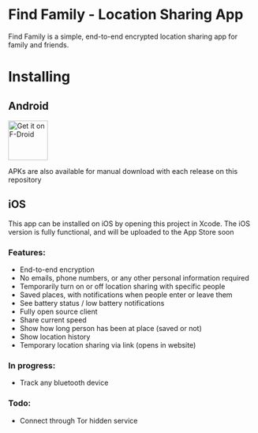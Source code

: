 # Find Family - Location Sharing App

Find Family is a simple, end-to-end encrypted location sharing app for family and friends.

# Installing

## Android

[<img src="https://f-droid.org/badge/get-it-on.png" alt="Get it on F-Droid" height="80">](https://f-droid.org/packages/cc.findfamily.app)

APKs are also available for manual download with each release on this repository

## iOS

This app can be installed on iOS by opening this project in Xcode. The iOS version is fully functional, and will be uploaded to the App Store soon

### Features:
- End-to-end encryption
- No emails, phone numbers, or any other personal information required
- Temporarily turn on or off location sharing with specific people
- Saved places, with notifications when people enter or leave them
- See battery status / low battery notifications
- Fully open source client
- Share current speed
- Show how long person has been at place (saved or not)
- Show location history
- Temporary location sharing via link (opens in website)

### In progress:
- Track any bluetooth device

### Todo:
- Connect through Tor hidden service
